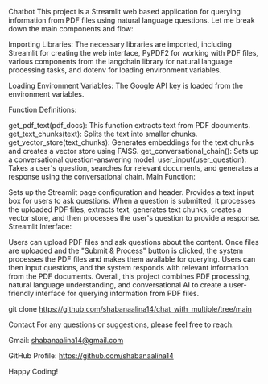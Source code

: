 Chatbot
This project is a Streamlit web based application for querying information from PDF files using natural language questions. Let me break down the main components and flow:

Importing Libraries: The necessary libraries are imported, including Streamlit for creating the web interface, PyPDF2 for working with PDF files, various components from the langchain library for natural language processing tasks, and dotenv for loading environment variables.

Loading Environment Variables: The Google API key is loaded from the environment variables.

Function Definitions:

get_pdf_text(pdf_docs): This function extracts text from PDF documents.
get_text_chunks(text): Splits the text into smaller chunks.
get_vector_store(text_chunks): Generates embeddings for the text chunks and creates a vector store using FAISS.
get_conversational_chain(): Sets up a conversational question-answering model.
user_input(user_question): Takes a user's question, searches for relevant documents, and generates a response using the conversational chain.
Main Function:

Sets up the Streamlit page configuration and header.
Provides a text input box for users to ask questions.
When a question is submitted, it processes the uploaded PDF files, extracts text, generates text chunks, creates a vector store, and then processes the user's question to provide a response.
Streamlit Interface:

Users can upload PDF files and ask questions about the content.
Once files are uploaded and the "Submit & Process" button is clicked, the system processes the PDF files and makes them available for querying.
Users can then input questions, and the system responds with relevant information from the PDF documents.
Overall, this project combines PDF processing, natural language understanding, and conversational AI to create a user-friendly interface for querying information from PDF files.

git clone https://github.com/shabanaalina14/chat_with_multiple/tree/main

Contact For any questions or suggestions, please feel free to reach.

Gmail: shabanaalina14@gmail.com

GitHub Profile: https://github.com/shabanaalina14

Happy Coding!
